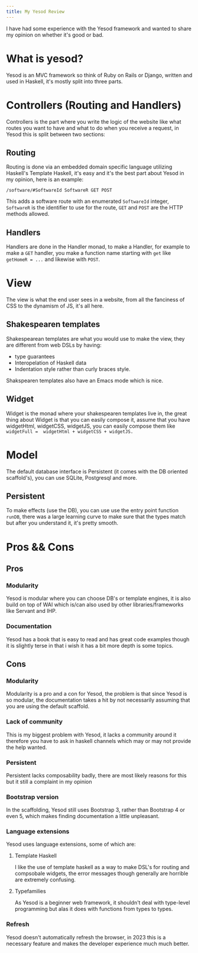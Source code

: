```yaml
---
title: My Yesod Review
---
```


I have had some experience with the Yesod framework and wanted to share
my opinion on whether it\'s good or bad.

What is yesod?
==============

Yesod is an MVC framework so think of Ruby on Rails or Django, written
and used in Haskell, it\'s mostly split into three parts.

Controllers (Routing and Handlers)
==================================

Controllers is the part where you write the logic of the website like
what routes you want to have and what to do when you receive a request,
in Yesod this is split between two sections:

Routing
-------

Routing is done via an embedded domain specific language utilizing
Haskell\'s Template Haskell, it\'s easy and it\'s the best part about
Yesod in my opinion, here is an example:

``` {.haskell}
/software/#SoftwareId SoftwareR GET POST
```

This adds a software route with an enumerated `SoftwareId` integer,
`SoftwareR` is the identifier to use for the route, `GET` and `POST` are
the HTTP methods allowed.

Handlers
--------

Handlers are done in the Handler monad, to make a Handler, for example
to make a `GET` handler, you make a function name starting with `get`
like `getHomeR = ...` and likewise with `POST`.

View
====

The view is what the end user sees in a website, from all the fanciness
of CSS to the dynamism of JS, it\'s all here.

Shakespearen templates
----------------------

Shakespearean templates are what you would use to make the view, they
are different from web DSLs by having:

-   type guarantees
-   Interopelation of Haskell data
-   Indentation style rather than curly braces style.

Shakspearen templates also have an Emacs mode which is nice.

Widget
------

Widget is the monad where your shakespearen templates live in, the great
thing about Widget is that you can easily compose it, assume that you
have widgetHtml, widgetCSS, widgetJS, you can easily compose them like
`widgetFull =  widgetHtml + widgetCSS + widgetJS.`

Model
=====

The default database interface is Persistent (it comes with the DB
oriented scaffold\'s), you can use SQLite, Postgresql and more.

Persistent
----------

To make effects (use the DB), you can use use the entry point function
`runDB`, there was a large learning curve to make sure that the types
match but after you understand it, it\'s pretty smooth.

Pros && Cons
============

Pros
----

### Modularity

Yesod is modular where you can choose DB\'s or template engines, it is
also build on top of WAI which is/can also used by other
libraries/frameworks like Servant and IHP.

### Documentation

Yesod has a book that is easy to read and has great code examples though
it is slightly terse in that i wish it has a bit more depth is some
topics.

Cons
----

### Modularity

Modularity is a pro and a con for Yesod, the problem is that since Yesod
is so modular, the documentation takes a hit by not necessarily assuming
that you are using the default scaffold.

### Lack of community

This is my biggest problem with Yesod, it lacks a community around it
therefore you have to ask in haskell channels which may or may not
provide the help wanted.

### Persistent

Persistent lacks composability badly, there are most likely reasons for
this but it still a complaint in my opinion

### Bootstrap version

In the scaffolding, Yesod still uses Bootstrap 3, rather than Bootstrap
4 or even 5, which makes finding documentation a little unpleasant.

### Language extensions

Yesod uses language extensions, some of which are:

1.  Template Haskell

    I like the use of template haskell as a way to make DSL\'s for
    routing and compsobale widgets, the error messages though generally
    are horrible are extremely confusing.

2.  Typefamilies

    As Yesod is a beginner web framework, it shouldn\'t deal with
    type-level programming but alas it does with functions from types to
    types.

### Refresh

Yesod doesn\'t automatically refresh the browser, in 2023 this is a
necessary feature and makes the developer experience much much better.

